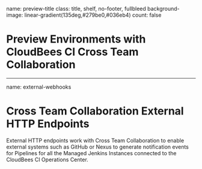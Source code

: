 name: preview-title
class: title, shelf, no-footer, fullbleed
background-image: linear-gradient(135deg,#279be0,#036eb4)
count: false

# Preview Environments with CloudBees CI Cross Team Collaboration

---
name: external-webhooks

# Cross Team Collaboration External HTTP Endpoints

External HTTP endpoints work with Cross Team Collaboration to enable external systems such as GitHub or Nexus to generate notification events for Pipelines for all the Managed Jenkins Instances connected to the CloudBees CI Operations Center.